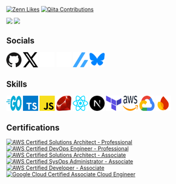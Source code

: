 [![Zenn Likes](https://badgen.org/img/zenn/kou_pg_0131/likes?style=flat-square)](https://zenn.dev/kou_pg_0131)
[![Qiita Contributions](https://badgen.org/img/qiita/koki_develop/contributions?style=flat-square)](https://qiita.com/koki_develop)

![](https://github-profile-summary-cards.vercel.app/api/cards/profile-details?username=koki-develop&theme=github#gh-light-mode-only)
![](https://github-profile-summary-cards.vercel.app/api/cards/profile-details?username=koki-develop&theme=github_dark#gh-dark-mode-only)

## Socials

[<img src="./public/images/social/github.svg#gh-light-mode-only" width="40" height="40" />](https://github.com/koki-develop)
[<img src="./public/images/social/x.svg#gh-light-mode-only" width="40" height="40" />](https://twitter.com/koki_develop)
[<img src="./public/images/social/github-dark.svg#gh-dark-mode-only" width="40" height="40" />](https://github.com/koki-develop)
[<img src="./public/images/social/x-dark.svg#gh-dark-mode-only" width="40" height="40" />](https://twitter.com/koki_develop)
[<img src="./public/images/social/zenn.svg" width="40" height="40" />](https://zenn.dev/kou_pg_0131)
[<img src="./public/images/social/bluesky.svg" width="40" height="40" />](https://bsky.app/profile/koki.me)

## Skills

[<img src="./public/images/skill/go.svg" width="40" height="40" />](https://golang.org/)
[<img src="./public/images/skill/typescript.svg" width="40" height="40" />](https://www.typescriptlang.org/)
[<img src="./public/images/skill/javascript.svg" width="40" height="40" />](https://developer.mozilla.org/docs/Web/JavaScript)
[<img src="./public/images/skill/ruby.svg" width="40" height="40" />](https://www.ruby-lang.org)
[<img src="./public/images/skill/react.svg" width="40" height="40" />](https://reactjs.org/)
[<img src="./public/images/skill/nextjs.svg" width="40" height="40" />](https://nextjs.org/)
[<img src="./public/images/skill/terraform.svg" width="40" height="40" />](https://www.terraform.io/)
[<img src="./public/images/skill/aws.svg" width="40" height="40" />](https://aws.amazon.com/)
[<img src="./public/images/skill/googlecloud.svg" width="40" height="40" />](https://console.cloud.google.com/)
[<img src="./public/images/skill/firebase.svg" width="40" height="40" />](https://firebase.google.com/)

## Certifications

[<img src="https://koki.me/images/icons/certifications/aws-sap.png" alt="AWS Certified Solutions Architect - Professional" width="80" height="80" />](https://www.credly.com/badges/77ea1b7d-d676-4b47-a099-a1152e7b0cd7/public_url)
[<img src="https://koki.me/images/icons/certifications/aws-dop.png" alt="AWS Certified DevOps Engineer - Professional" width="80" height="80" />](https://www.credly.com/badges/acb69e55-f79c-428c-a706-ba1e741980b4/public_url)
[<img src="https://koki.me/images/icons/certifications/aws-saa.png" alt="AWS Certified Solutions Architect - Associate" width="80" height="80" />](https://www.credly.com/badges/a6b750f7-2601-4582-8131-3974e08eee5f/public_url)
[<img src="https://koki.me/images/icons/certifications/aws-soa.png" alt="AWS Certified SysOps Administrator - Associate" width="80" height="80" />](https://www.credly.com/badges/385e90d5-3f8e-470a-bf87-51353ce88677/public_url)
[<img src="https://koki.me/images/icons/certifications/aws-dva.png" alt="AWS Certified Developer - Associate" width="80" height="80" />](https://www.credly.com/badges/f88839f5-1909-4869-8cc5-432a2b987871/public_url)
[<img src="https://koki.me/images/icons/certifications/googlecloud-ace.png" alt="Google Cloud Certified Associate Cloud Engineer" width="80" height="80" />](https://www.credential.net/2316bc23-49ca-4aa1-8892-acee13740c99)
